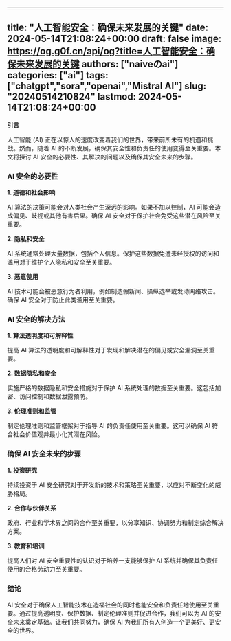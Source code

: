 
---
title: "人工智能安全：确保未来发展的关键"
date: 2024-05-14T21:08:24+00:00
draft: false
image: https://og.g0f.cn/api/og?title=人工智能安全：确保未来发展的关键
authors: ["naiveのai"]
categories: ["ai"]
tags: ["chatgpt","sora","openai","Mistral AI"]
slug: "20240514210824"
lastmod: 2024-05-14T21:08:24+00:00
---
**引言**

人工智能 (AI) 正在以惊人的速度改变着我们的世界，带来前所未有的机遇和挑战。然而，随着 AI 的不断发展，确保其安全性和负责任的使用变得至关重要。本文将探讨 AI 安全的必要性、其解决的问题以及确保其安全未来的步骤。

### AI 安全的必要性

**1. 道德和社会影响**

AI 算法的决策可能会对人类社会产生深远的影响。如果不加以控制，AI 可能会造成偏见、歧视或其他有害后果。确保 AI 安全对于保护社会免受这些潜在风险至关重要。

**2. 隐私和安全**

AI 系统通常处理大量数据，包括个人信息。保护这些数据免遭未经授权的访问和滥用对于维护个人隐私和安全至关重要。

**3. 恶意使用**

AI 技术可能会被恶意行为者利用，例如制造假新闻、操纵选举或发动网络攻击。确保 AI 安全对于防止此类滥用至关重要。

### AI 安全的解决方法

**1. 算法透明度和可解释性**

提高 AI 算法的透明度和可解释性对于发现和解决潜在的偏见或安全漏洞至关重要。

**2. 数据隐私和安全**

实施严格的数据隐私和安全措施对于保护 AI 系统处理的数据至关重要。这包括加密、访问控制和数据泄露预防。

**3. 伦理准则和监管**

制定伦理准则和监管框架对于指导 AI 的负责任使用至关重要。这可以确保 AI 符合社会价值观并最小化其潜在风险。

### 确保 AI 安全未来的步骤

**1. 投资研究**

持续投资于 AI 安全研究对于开发新的技术和策略至关重要，以应对不断变化的威胁格局。

**2. 合作与伙伴关系**

政府、行业和学术界之间的合作至关重要，以分享知识、协调努力和制定综合解决方案。

**3. 教育和培训**

提高人们对 AI 安全重要性的认识对于培养一支能够保护 AI 系统并确保其负责任使用的合格劳动力至关重要。

### 结论

AI 安全对于确保人工智能技术在造福社会的同时也能安全和负责任地使用至关重要。通过提高透明度、保护数据、制定伦理准则并促进合作，我们可以为 AI 的安全未来奠定基础。让我们共同努力，确保 AI 为我们所有人创造一个更美好、更安全的世界。